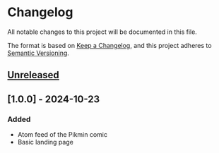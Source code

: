 # Changelog

All notable changes to this project will be documented in this file.

The format is based on [Keep a Changelog](https://keepachangelog.com/en/1.1.0/),
and this project adheres to [Semantic Versioning](https://semver.org/spec/v2.0.0.html).

## [Unreleased]

## [1.0.0] - 2024-10-23

### Added

- Atom feed of the Pikmin comic
- Basic landing page

[unreleased]: https://github.com/Quantaly/pikmin-comic-feed/compare/v1.0.0...HEAD
[0.0.1]: https://github.com/Quantaly/pikmin-comic-feed/releases/tag/v1.0.0
